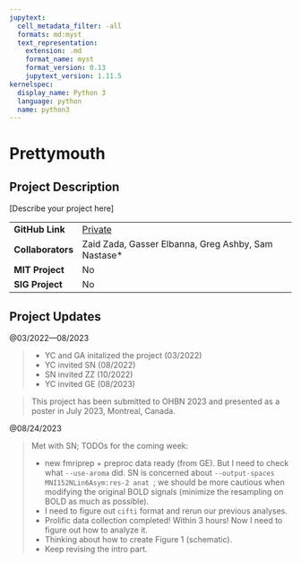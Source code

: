 ```yaml
---
jupytext:
  cell_metadata_filter: -all
  formats: md:myst
  text_representation:
    extension: .md
    format_name: myst
    format_version: 0.13
    jupytext_version: 1.11.5
kernelspec:
  display_name: Python 3
  language: python
  name: python3
---
```


# Prettymouth

## Project Description
[Describe your project here]

| | |
| -------------- | ----------------------------- |
| **GitHub Link**  | [Private](https://github.com/yibeichan/prettymouth) 
| **Collaborators**| Zaid Zada, Gasser Elbanna, Greg Ashby, Sam Nastase* |
| **MIT Project**  | No |
| **SIG Project**  | No |

## Project Updates

@03/2022—08/2023
> - YC and GA initalized the project (03/2022)
> - YC invited SN (08/2022)
> - SN invited ZZ (10/2022)
> - YC invited GE (08/2023)

> This project has been submitted to OHBN 2023 and presented as a poster in July 2023, Montreal, Canada.


@08/24/2023
> Met with SN; TODOs for the coming week:
> - new fmriprep + preproc data ready (from GE). But I need to check what `--use-aroma` did. SN is concerned about `--output-spaces MNI152NLin6Asym:res-2 anat `; we should be more cautious when modifying the original BOLD signals (minimize the resampling on BOLD as much as possible).
> - I need to figure out `cifti` format and rerun our previous analyses.
> - Prolific data collection completed! Within 3 hours! Now I need to figure out how to analyze it.
> - Thinking about how to create Figure 1 (schematic).
> - Keep revising the intro part.

